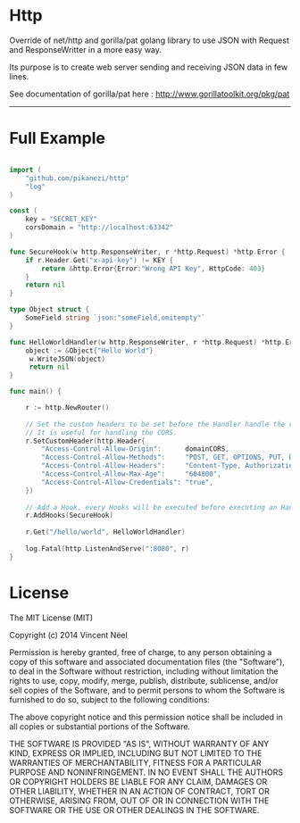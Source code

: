 Http
====

Override of net/http and gorilla/pat golang library to use JSON with Request and ResponseWritter in a more easy way.

Its purpose is to create web server sending and receiving JSON data in few lines.

See documentation of gorilla/pat here : http://www.gorillatoolkit.org/pkg/pat

---

Full Example
====

```go

import (
    "github.com/pikanezi/http"
    "log"
)

const (
    key = "SECRET_KEY"
    corsDomain = "http://localhost:63342"
)

func SecureHook(w http.ResponseWriter, r *http.Request) *http.Error {
    if r.Header.Get("x-api-key") != KEY {
        return &http.Error{Error:"Wrong API Key", HttpCode: 403}
    }
    return nil
}

type Object struct {
    SomeField string `json:"someField,omitempty"`
}

func HelloWorldHandler(w http.ResponseWriter, r *http.Request) *http.Error {
    object := &Object{"Hello World"}
     w.WriteJSON(object)
     return nil
}

func main() {

    r := http.NewRouter()
    
    // Set the custom headers to be set before the Handler handle the request.
    // It is useful for handling the CORS.
    r.SetCustomHeader(http.Header{
		"Access-Control-Allow-Origin":      domainCORS,
		"Access-Control-Allow-Methods":     "POST, GET, OPTIONS, PUT, DELETE",
		"Access-Control-Allow-Headers":     "Content-Type, Authorization, Accept, x-api-key",
		"Access-Control-Allow-Max-Age":     "604800",
		"Access-Control-Allow-Credentials": "true",
	})
	
    // Add a Hook, every Hooks will be executed before executing an Handler
    r.AddHooks(SecureHook)
    
    r.Get("/hello/world", HelloWorldHandler)
    
    log.Fatal(http.ListenAndServe(":8080", r)
}

```

License
====

The MIT License (MIT)

Copyright (c) 2014 Vincent Nëel

Permission is hereby granted, free of charge, to any person obtaining a copy
of this software and associated documentation files (the "Software"), to deal
in the Software without restriction, including without limitation the rights
to use, copy, modify, merge, publish, distribute, sublicense, and/or sell
copies of the Software, and to permit persons to whom the Software is
furnished to do so, subject to the following conditions:

The above copyright notice and this permission notice shall be included in all
copies or substantial portions of the Software.

THE SOFTWARE IS PROVIDED "AS IS", WITHOUT WARRANTY OF ANY KIND, EXPRESS OR
IMPLIED, INCLUDING BUT NOT LIMITED TO THE WARRANTIES OF MERCHANTABILITY,
FITNESS FOR A PARTICULAR PURPOSE AND NONINFRINGEMENT. IN NO EVENT SHALL THE
AUTHORS OR COPYRIGHT HOLDERS BE LIABLE FOR ANY CLAIM, DAMAGES OR OTHER
LIABILITY, WHETHER IN AN ACTION OF CONTRACT, TORT OR OTHERWISE, ARISING FROM,
OUT OF OR IN CONNECTION WITH THE SOFTWARE OR THE USE OR OTHER DEALINGS IN THE
SOFTWARE.
